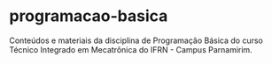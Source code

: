 # programacao-basica
Conteúdos e materiais da disciplina de Programação Básica do curso Técnico Integrado em Mecatrônica do IFRN - Campus Parnamirim.
